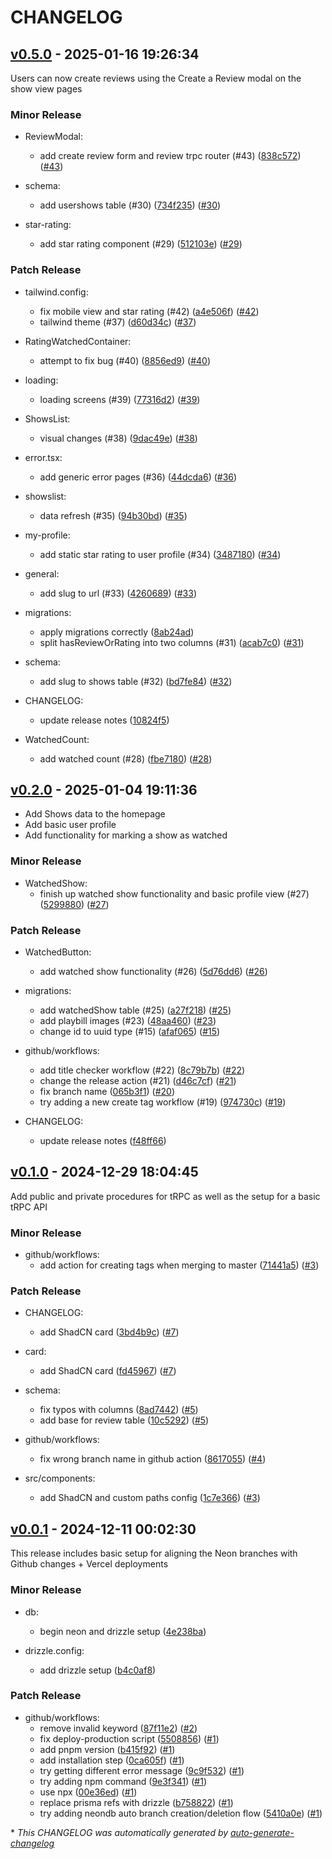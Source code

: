 # CHANGELOG

## [v0.5.0](https://github.com/hliutongco/stagedoor/releases/tag/v0.5.0) - 2025-01-16 19:26:34

Users can now create reviews using the Create a Review modal on the show view pages

### Minor Release

- ReviewModal:
  - add create review form and review trpc router (#43) ([838c572](https://github.com/hliutongco/stagedoor/commit/838c572ffa4d27e14fba5330c7d48ca3d9105bb0)) ([#43](https://github.com/hliutongco/stagedoor/pull/43))

- schema:
  - add usershows table (#30) ([734f235](https://github.com/hliutongco/stagedoor/commit/734f2351c49fda7354d966b94ce7e25df5b9c983)) ([#30](https://github.com/hliutongco/stagedoor/pull/30))

- star-rating:
  - add star rating component (#29) ([512103e](https://github.com/hliutongco/stagedoor/commit/512103ed7c36b71feba82c9fb7f6bc4861a9390a)) ([#29](https://github.com/hliutongco/stagedoor/pull/29))

### Patch Release

- tailwind.config:
  - fix mobile view and star rating (#42) ([a4e506f](https://github.com/hliutongco/stagedoor/commit/a4e506f26ea55f09194534197934cffc65e869c4)) ([#42](https://github.com/hliutongco/stagedoor/pull/42))
  - tailwind theme (#37) ([d60d34c](https://github.com/hliutongco/stagedoor/commit/d60d34c3fdcc3dbdedd8a18b9fba7ee2d935f8c2)) ([#37](https://github.com/hliutongco/stagedoor/pull/37))

- RatingWatchedContainer:
  - attempt to fix bug (#40) ([8856ed9](https://github.com/hliutongco/stagedoor/commit/8856ed96f40bf2b1ea83c3a81a2d1bc329ee4947)) ([#40](https://github.com/hliutongco/stagedoor/pull/40))

- loading:
  - loading screens (#39) ([77316d2](https://github.com/hliutongco/stagedoor/commit/77316d2a40d5f89ac694a6c74cb2f77b29223aec)) ([#39](https://github.com/hliutongco/stagedoor/pull/39))

- ShowsList:
  - visual changes (#38) ([9dac49e](https://github.com/hliutongco/stagedoor/commit/9dac49e97868a6ea43671719b99564b4fa2bacf5)) ([#38](https://github.com/hliutongco/stagedoor/pull/38))

- error.tsx:
  - add generic error pages (#36) ([44dcda6](https://github.com/hliutongco/stagedoor/commit/44dcda640ce1e72e37e904aa01d4acdc38bcf656)) ([#36](https://github.com/hliutongco/stagedoor/pull/36))

- showslist:
  - data refresh (#35) ([94b30bd](https://github.com/hliutongco/stagedoor/commit/94b30bdfdd094b9ee3f640251c53cdc09f1866b4)) ([#35](https://github.com/hliutongco/stagedoor/pull/35))

- my-profile:
  - add static star rating to user profile (#34) ([3487180](https://github.com/hliutongco/stagedoor/commit/34871803e17d469d42f28c95565e81b4d37e5d0d)) ([#34](https://github.com/hliutongco/stagedoor/pull/34))

- general:
  - add slug to url (#33) ([4260689](https://github.com/hliutongco/stagedoor/commit/4260689c2fb50485bdd3198f2e3f0ea814305d8a)) ([#33](https://github.com/hliutongco/stagedoor/pull/33))

- migrations:
  - apply migrations correctly ([8ab24ad](https://github.com/hliutongco/stagedoor/commit/8ab24ad9b6fe95cd1934d4a9e71dc4bc25c0e4d0))
  - split hasReviewOrRating into two columns (#31) ([acab7c0](https://github.com/hliutongco/stagedoor/commit/acab7c0d18a597d0413c79282fd07282f47a9eea)) ([#31](https://github.com/hliutongco/stagedoor/pull/31))

- schema:
  - add slug to shows table (#32) ([bd7fe84](https://github.com/hliutongco/stagedoor/commit/bd7fe84adcb3b9578b1b59a1ceb69912db010153)) ([#32](https://github.com/hliutongco/stagedoor/pull/32))

- CHANGELOG:
  - update release notes ([10824f5](https://github.com/hliutongco/stagedoor/commit/10824f50810c7eac6eb8f273415d84c547b2c464))

- WatchedCount:
  - add watched count (#28) ([fbe7180](https://github.com/hliutongco/stagedoor/commit/fbe718037f559913983eafec67e1719999229fd2)) ([#28](https://github.com/hliutongco/stagedoor/pull/28))

## [v0.2.0](https://github.com/hliutongco/stagedoor/releases/tag/v0.2.0) - 2025-01-04 19:11:36

- Add Shows data to the homepage
- Add basic user profile
- Add functionality for marking a show as watched

### Minor Release

- WatchedShow:
  - finish up watched show functionality and basic profile view (#27) ([5299880](https://github.com/hliutongco/stagedoor/commit/5299880e577986a58fd66f43d7748a2d522b953f)) ([#27](https://github.com/hliutongco/stagedoor/pull/27))

### Patch Release

- WatchedButton:
  - add watched show functionality (#26) ([5d76dd6](https://github.com/hliutongco/stagedoor/commit/5d76dd6f976ee4654a08c62df6df204bf81d82ba)) ([#26](https://github.com/hliutongco/stagedoor/pull/26))

- migrations:
  - add watchedShow table (#25) ([a27f218](https://github.com/hliutongco/stagedoor/commit/a27f21823549bee5b6b035fe334d4bf2f5757ff2)) ([#25](https://github.com/hliutongco/stagedoor/pull/25))
  - add playbill images (#23) ([48aa460](https://github.com/hliutongco/stagedoor/commit/48aa460ff8b5dfa9fb005ed957f8f08cf5640df1)) ([#23](https://github.com/hliutongco/stagedoor/pull/23))
  - change id to uuid type (#15) ([afaf065](https://github.com/hliutongco/stagedoor/commit/afaf06595ecf3ecf88d1d035e41e26b3440b67ab)) ([#15](https://github.com/hliutongco/stagedoor/pull/15))

- github/workflows:
  - add title checker workflow (#22) ([8c79b7b](https://github.com/hliutongco/stagedoor/commit/8c79b7b54b2385fdba970ed7f7de28e11aa2ccd8)) ([#22](https://github.com/hliutongco/stagedoor/pull/22))
  - change the release action (#21) ([d46c7cf](https://github.com/hliutongco/stagedoor/commit/d46c7cf93272267491cd74b594263ef0124e9385)) ([#21](https://github.com/hliutongco/stagedoor/pull/21))
  - fix branch name ([065b3f1](https://github.com/hliutongco/stagedoor/commit/065b3f162d34a327391bf0a433797c244167f575)) ([#20](https://github.com/hliutongco/stagedoor/pull/20))
  - try adding a new create tag workflow (#19) ([974730c](https://github.com/hliutongco/stagedoor/commit/974730c391562cf567c937e39951a6461875976c)) ([#19](https://github.com/hliutongco/stagedoor/pull/19))

- CHANGELOG:
  - update release notes ([f48ff66](https://github.com/hliutongco/stagedoor/commit/f48ff66ca41b2674bbce2008ad4ef210ac9fa920))

## [v0.1.0](https://github.com/hliutongco/stagedoor/releases/tag/v0.1.0) - 2024-12-29 18:04:45

Add public and private procedures for tRPC as well as the setup for a basic tRPC API

### Minor Release

- github/workflows:
  - add action for creating tags when merging to master ([71441a5](https://github.com/hliutongco/stagedoor/commit/71441a5ea5be978ca6075d0c5e41d85ba29938e2)) ([#3](https://github.com/hliutongco/stagedoor/pull/3))

### Patch Release

- CHANGELOG:
  - add ShadCN card ([3bd4b9c](https://github.com/hliutongco/stagedoor/commit/3bd4b9c64c6db9f14ff53a0a9489d1280e64420f)) ([#7](https://github.com/hliutongco/stagedoor/pull/7))

- card:
  - add ShadCN card ([fd45967](https://github.com/hliutongco/stagedoor/commit/fd459678666d12ef9dfbaa10fbb029d376918f5a)) ([#7](https://github.com/hliutongco/stagedoor/pull/7))

- schema:
  - fix typos with columns ([8ad7442](https://github.com/hliutongco/stagedoor/commit/8ad7442b80292df3f6844898195d32e6e99e391f)) ([#5](https://github.com/hliutongco/stagedoor/pull/5))
  - add base for review table ([10c5292](https://github.com/hliutongco/stagedoor/commit/10c5292f19f9ddfbbfc6571020cfd89155d8e859)) ([#5](https://github.com/hliutongco/stagedoor/pull/5))

- github/workflows:
  - fix wrong branch name in github action ([8617055](https://github.com/hliutongco/stagedoor/commit/861705514560b4110cc3d930dd9e96e882742c5d)) ([#4](https://github.com/hliutongco/stagedoor/pull/4))

- src/components:
  - add ShadCN and custom paths config ([1c7e366](https://github.com/hliutongco/stagedoor/commit/1c7e366dea0aa48449662cff6061ebeb5b3e057a)) ([#3](https://github.com/hliutongco/stagedoor/pull/3))

## [v0.0.1](https://github.com/hliutongco/stagedoor/releases/tag/v0.0.1) - 2024-12-11 00:02:30

This release includes basic setup for aligning the Neon branches with Github changes + Vercel deployments

### Minor Release

- db:
  - begin neon and drizzle setup ([4e238ba](https://github.com/hliutongco/stagedoor/commit/4e238ba0cc4a9f0ef00a2b9c9cbba3dc6fad3bff))

- drizzle.config:
  - add drizzle setup ([b4c0af8](https://github.com/hliutongco/stagedoor/commit/b4c0af856bb0fda0ff0213ce0627be784ae9624a))

### Patch Release

- github/workflows:
  - remove invalid keyword ([87f11e2](https://github.com/hliutongco/stagedoor/commit/87f11e20492f3464ff0036b0120563e0c21bc96f)) ([#2](https://github.com/hliutongco/stagedoor/pull/2))
  - fix deploy-production script ([5508856](https://github.com/hliutongco/stagedoor/commit/55088563178197009d99401ec17457919c571ddf)) ([#1](https://github.com/hliutongco/stagedoor/pull/1))
  - add pnpm version ([b415f92](https://github.com/hliutongco/stagedoor/commit/b415f9217f5a5ad311f6e2219c818787233daf86)) ([#1](https://github.com/hliutongco/stagedoor/pull/1))
  - add installation step ([0ca605f](https://github.com/hliutongco/stagedoor/commit/0ca605f73155d49665b41a73a3f9ab9d15910c97)) ([#1](https://github.com/hliutongco/stagedoor/pull/1))
  - try getting different error message ([9c9f532](https://github.com/hliutongco/stagedoor/commit/9c9f532fb9ecd51a704ab67ee4b57a4c91b1d96f)) ([#1](https://github.com/hliutongco/stagedoor/pull/1))
  - try adding npm command ([9e3f341](https://github.com/hliutongco/stagedoor/commit/9e3f341fc4fc471ea5b72b585df3986f92bac80c)) ([#1](https://github.com/hliutongco/stagedoor/pull/1))
  - use npx ([00e36ed](https://github.com/hliutongco/stagedoor/commit/00e36ed65141f287ca7d5b373915b55c311811aa)) ([#1](https://github.com/hliutongco/stagedoor/pull/1))
  - replace prisma refs with drizzle ([b758822](https://github.com/hliutongco/stagedoor/commit/b758822d65e699b0cecfe95c42d7fa42a7dff353)) ([#1](https://github.com/hliutongco/stagedoor/pull/1))
  - try adding neondb auto branch creation/deletion flow ([5410a0e](https://github.com/hliutongco/stagedoor/commit/5410a0e362f8ada615f9c22cb7d6c3fdc89a73e2)) ([#1](https://github.com/hliutongco/stagedoor/pull/1))

\* *This CHANGELOG was automatically generated by [auto-generate-changelog](https://github.com/BobAnkh/auto-generate-changelog)*
